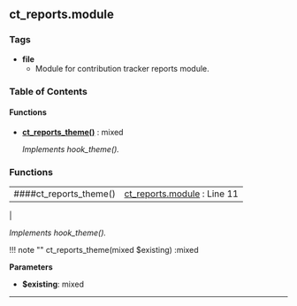


## ct_reports.module






### Tags

- **file**
  - Module for contribution tracker reports module.






### Table of Contents











#### Functions
- **[ct_reports_theme()](../namespaces/default.md#ct_reports_theme)**
           : mixed

  *Implements hook_theme().*







### Functions

|  |  |
| --- | --- |
| ####ct_reports_theme() | [ct_reports.module](../files/web-modules-custom-ct-reports-ct-reports.md) : Line 11
 |

*Implements hook_theme().*


!!! note ""
    ct_reports_theme(mixed $existing) :mixed


**Parameters**

- **$existing**: mixed
    





---

